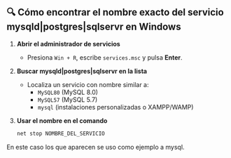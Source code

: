 ## 🔍 Cómo encontrar el nombre exacto del servicio mysqld|postgres|sqlservr en Windows

1. **Abrir el administrador de servicios**

   - Presiona `Win + R`, escribe `services.msc` y pulsa **Enter**.

2. **Buscar mysqld|postgres|sqlservr en la lista**

   - Localiza un servicio con nombre similar a:
     - `MySQL80` (MySQL 8.0)
     - `MySQL57` (MySQL 5.7)
     - `mysql` (instalaciones personalizadas o XAMPP/WAMP)

3. **Usar el nombre en el comando**
   ```bash
   net stop NOMBRE_DEL_SERVICIO
   ```

En este caso los que aparecen se uso como ejemplo a mysql.
